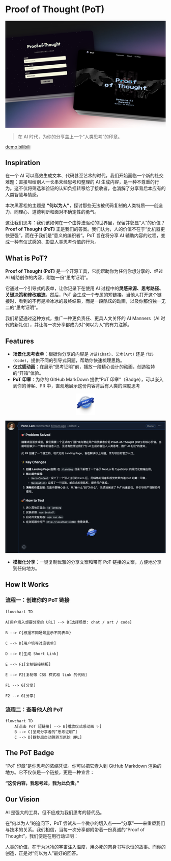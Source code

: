 # Proof of Thought (PoT)

![cover](Assets/cover.png)

> 在 AI 时代，为你的分享盖上一个“人类思考”的印章。

[demo bilibili](https://www.bilibili.com/video/BV1KB8YzhEbQ/?vd_source=92ed4e92e920b8e981f7cae917e71816)

## Inspiration

在一个 AI 可以高效生成文本、代码甚至艺术的时代，我们开始面临一个新的社交难题：直接甩给别人一长串未经思考和整理的 AI 生成内容，是一种不尊重的行为。这不仅将筛选和验证的认知负担转移给了接收者，也消解了分享背后本应有的人类智慧与情感。

本次黑客松的主题是 **“何以为人”**，探讨那些无法被代码复制的人类特质——创造力、同理心、道德判断和面对不确定性的勇气。

这让我们思考：我们该如何在一个由算法驱动的世界里，保留并彰显“人”的价值？**Proof of Thought (PoT)** 正是我们的答案。我们认为，人的价值不在于“比机器更快更强”，而在于我们是“意义的编织者”。PoT 旨在将分享 AI 辅助内容的过程，变成一种有仪式感的、彰显人类思考价值的行为。

## What is PoT?

**Proof of Thought (PoT)** 是一个开源工具，它能帮助你为任何你想分享的、经过 AI 辅助创作的内容，附加一份“思考证明”。

它通过一个引导式的表单，让你记录下在使用 AI 过程中的**灵感来源、思考路径、关键决策和修改痕迹**。然后，PoT 会生成一个专属的短链接。当他人打开这个链接时，看到的不再是冷冰冰的最终结果，而是一段酷炫的动画，以及你那份独一无二的“思考证明”。

我们希望通过这种方式，推广一种更负责任、更具人文关怀的 AI Manners（AI 时代的新礼仪），并让每一次分享都成为对“何以为人”的有力注脚。

## Features

* **场景化思考表单**：根据你分享的内容是 `对话(Chat)`、`艺术(Art)` 还是 `代码(Code)`，提供不同的引导式问题，帮助你快速梳理思路。
* **仪式感动画**：在展示“思考证明”前，播放一段精心设计的动画，创造独特的“开箱”体验。
* **PoT 印章**：为你的 GitHub MarkDown 提供“PoT 印章”（Badge），可以嵌入到你的博客、PR 中，直观地展示这份内容背后有人类的深度思考

<p align="center">
  <a href="http://localhost:3000/code_example" target="_blank">
    <img src="https://raw.githubusercontent.com/Penn-Lam/Proof-of-Thought/283761aded274cdeb2eafca629d8a9c1c4f5ea1a/Assets/PoT%20Badge.svg" alt="PoT Badge" width="60">
  </a>
</p>

  ![code_case](Assets/pr_case.png)

* **模板化分享**：一键复制优雅的分享文案和带有 PoT 链接的文案，方便地分享到任何地方。

## How It Works

### 流程一：创建你的 PoT 链接

```mermaid
flowchart TD

A[用户填入想要分享的 URL] --> B[选择场景: chat / art / code]

B --> C{根据不同场景显示不同表单}

C --> D[用户填写对应表单]

D --> E[生成 Short Link]

E --> F1[复制链接模板]

E --> F2[复制带 CSS 样式和 link 的代码]

F1 --> G[分享]

F2 --> G[分享]
```

### 流程二：查看他人的 PoT

```mermaid
flowchart TD
    A[点击 PoT 短链接] --> B[播放仪式感动画 ✨]
    B --> C[呈现分享者的“思考证明”]
    C --> D[数秒后自动跳转至原始 URL]
```

## The PoT Badge

“PoT 印章”是你思考的浓缩凭证。你可以把它嵌入到 GitHub Markdown 渲染的地方。它不仅仅是一个链接，更是一种宣言：

**“这份内容，我思考过，我为此负责。”**

## Our Vision

AI 是强大的工具，但不应成为我们思考的替代品。

在“何以为人”的追问下，PoT 尝试从一个微小的切入点——“分享”——来重塑我们与技术的关系。我们相信，当每一次分享都附带着一份真诚的“Proof of Thought”，我们便是在用行动证明：

人类的价值，在于为冰冷的宇宙注入温度，用必死的肉身书写永恒的故事。而你的创造，正是对“何以为人”最好的回答。
